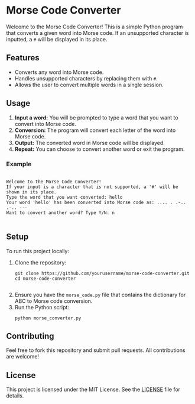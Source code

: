 <h1>Morse Code Converter</h1>

<p>Welcome to the Morse Code Converter! This is a simple Python program that converts a given word into Morse code. If an unsupported character is inputted, a <code>#</code> will be displayed in its place.</p>

<h2>Features</h2>

<ul>
  <li>Converts any word into Morse code.</li>
  <li>Handles unsupported characters by replacing them with <code>#</code>.</li>
  <li>Allows the user to convert multiple words in a single session.</li>
</ul>

<h2>Usage</h2>

<ol>
  <li><strong>Input a word:</strong> You will be prompted to type a word that you want to convert into Morse code.</li>
  <li><strong>Conversion:</strong> The program will convert each letter of the word into Morse code.</li>
  <li><strong>Output:</strong> The converted word in Morse code will be displayed.</li>
  <li><strong>Repeat:</strong> You can choose to convert another word or exit the program.</li>
</ol>

<h3>Example</h3>

<pre>
<code>
Welcome to the Morse Code Converter!
If your input is a character that is not supported, a '#' will be shown in its place.
Type the word that you want converted: hello
Your word 'hello' has been converted into Morse code as: .... . .-.. .-.. --- 
Want to convert another word? Type Y/N: n
</code>
</pre>

<h2>Setup</h2>

<p>To run this project locally:</p>

<ol>
  <li>Clone the repository:</li>
  <pre><code>git clone https://github.com/yourusername/morse-code-converter.git
cd morse-code-converter
  </code></pre>
  <li>Ensure you have the <code>morse_code.py</code> file that contains the dictionary for ABC to Morse code conversion.</li>
  <li>Run the Python script:</li>
  <pre><code>python morse_converter.py</code></pre>
</ol>

<h2>Contributing</h2>

<p>Feel free to fork this repository and submit pull requests. All contributions are welcome!</p>

<h2>License</h2>

<p>This project is licensed under the MIT License. See the <a href="LICENSE">LICENSE</a> file for details.</p>
